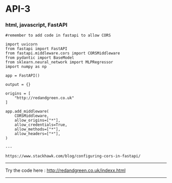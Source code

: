 # API-3
### html, javascript, FastAPI

    #remember to add code in fastapi to allow CORS

    import uvicorn
    from fastapi import FastAPI
    from fastapi.middleware.cors import CORSMiddleware
    from pydantic import BaseModel
    from sklearn.neural_network import MLPRegressor
    import numpy as np

    app = FastAPI()

    output = {}

    origins = [
        "http://redandgreen.co.uk"
    ]

    app.add_middleware(
        CORSMiddleware,
        allow_origins=["*"],
        allow_credentials=True,
        allow_methods=["*"],
        allow_headers=["*"],
    )
    
    ---
    
    https://www.stackhawk.com/blog/configuring-cors-in-fastapi/

---

Try the code here : http://redandgreen.co.uk/indexx.html

---
